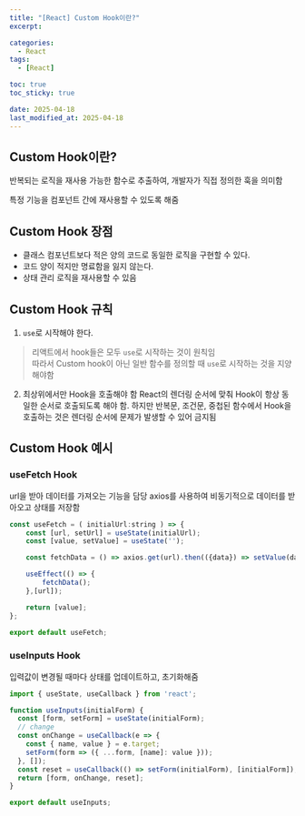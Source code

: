 ```yaml
---
title: "[React] Custom Hook이란?"
excerpt: 

categories:
  - React
tags:
  - [React]

toc: true
toc_sticky: true

date: 2025-04-18
last_modified_at: 2025-04-18
---
```


## Custom Hook이란?
반복되는 로직을 재사용 가능한 함수로 추출하여, 개발자가 직접 정의한 훅을 의미함  

특정 기능을 컴포넌트 간에 재사용할 수 있도록 해줌  


## Custom Hook 장점
- 클래스 컴포넌트보다 적은 양의 코드로 동일한 로직을 구현할 수 있다.
- 코드 양이 적지만 명료함을 잃지 않는다.
- 상태 관리 로직을 재사용할 수 있음  

  
## Custom Hook 규칙
1. `use`로 시작해야 한다.
> 리액트에서 hook들은 모두 `use`로 시작하는 것이 원칙임<br>
> 따라서 Custom hook이 아닌 일반 함수를 정의할 때 `use`로 시작하는 것을 지양해야함
  
2. 최상위에서만 Hook을 호출해야 함
React의 렌더링 순서에 맞춰 Hook이 항상 동일한 순서로 호출되도록 해야 함. 
하지만 반복문, 조건문, 중첩된 함수에서 Hook을 호출하는 것은 렌더링 순서에 문제가 발생할 수 있어 금지됨  


## Custom Hook 예시
### useFetch Hook
url을 받아 데이터를 가져오는 기능을 담당
axios를 사용하여 비동기적으로 데이터를 받아오고 상태를 저장함
```js
const useFetch = ( initialUrl:string ) => {
	const [url, setUrl] = useState(initialUrl);
	const [value, setValue] = useState('');

	const fetchData = () => axios.get(url).then(({data}) => setValue(data));	

	useEffect(() => {
		fetchData();
	},[url]);

	return [value];
};

export default useFetch;
```
  
### useInputs Hook
입력값이 변경될 때마다 상태를 업데이트하고, 초기화해줌
```js
import { useState, useCallback } from 'react';

function useInputs(initialForm) {
  const [form, setForm] = useState(initialForm);
  // change
  const onChange = useCallback(e => {
    const { name, value } = e.target;
    setForm(form => ({ ...form, [name]: value }));
  }, []);
  const reset = useCallback(() => setForm(initialForm), [initialForm]);
  return [form, onChange, reset];
}

export default useInputs;
```